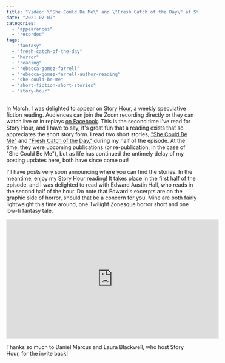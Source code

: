 ```yaml
---
title: "Video: \"She Could Be Me\" and \"Fresh Catch of the Day\" at Story Hour!"
date: "2021-07-07"
categories:
  - "appearances"
  - "recorded"
tags:
  - "fantasy"
  - "fresh-catch-of-the-day"
  - "horror"
  - "reading"
  - "rebecca-gomez-farrell"
  - "rebecca-gomez-farrell-author-reading"
  - "she-could-be-me"
  - "short-fiction-short-stories"
  - "story-hour"
---
```


In March, I was delighted to appear on [Story Hour](https://www.storyhour2020.com/), a weekly speculative fiction reading. Audiences can join the Zoom recording directly or they can watch live or in replays [on Facebook](https://www.facebook.com/The-Story-Hour-102109784794285/). This is the second time I've read for Story Hour, and I have to say, it's great fun that a reading exists that so appreciates the short story form. I read two short stories, ["She Could Be Me"](/creative-works/she-could-be-me/) and ["Fresh Catch of the Day,"](/creative-works/fresh-catch-day/) during my half of the episode. At the time, they were upcoming publications (or re-publication, in the case of "She Could Be Me"), but as life has continued the untimely delay of my posting updates here, both have since come out!

I'll have posts very soon announcing where you can find the stories. In the meantime, enjoy my Story Hour reading! It takes place in the first half of the episode, and I was delighted to read with Edward Austin Hall, who reads in the second half of the hour. Do note that Edward's excerpts are on the graphic side of horror, should that be a concern for you. Mine are both fairly lightweight this time around, one Twilight Zonesque horror short and one low-fi fantasy tale.

<iframe style="border: none; overflow: hidden;" src="https://www.facebook.com/plugins/video.php?height=314&amp;href=https%3A%2F%2Fwww.facebook.com%2F102109784794285%2Fvideos%2F1812890405558619%2F&amp;show_text=false&amp;width=560&amp;t=0" width="560" height="314" frameborder="0" scrolling="no" allowfullscreen="allowfullscreen"></iframe>

Thanks so much to Daniel Marcus and Laura Blackwell, who host Story Hour, for the invite back!
